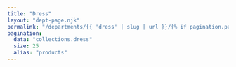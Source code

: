 ```yaml
---
title: "Dress"
layout: "dept-page.njk"
permalink: "/departments/{{ 'dress' | slug | url }}/{% if pagination.pageNumber > 0 %}{{pagination.pageNumber | plus: 1 }}/{% endif %}"
pagination:
  data: "collections.dress"
  size: 25
  alias: "products"
---
```



